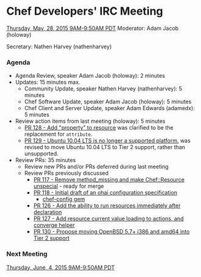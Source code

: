 # Chef Developers' IRC Meeting

[Thursday, May, 28, 2015 9AM-9:50AM PDT](http://www.timeanddate.com/worldclock/fixedtime.html?msg=%23chef-hacking+developers%27+meeting&iso=20150528T12&p1=419&am=50)
Moderator:  Adam Jacob (holoway)

Secretary:  Nathen Harvey (nathenharvey)

### Agenda
* Agenda Review, speaker Adam Jacob (holoway): 2 minutes
* Updates: 15 minutes max.
  * Community Update, speaker Nathen Harvey (nathenharvey): 5 minutes
  * Chef Software Update, speaker Adam Jacob (holoway): 5 minutes
  * Chef Client and Server Update, speaker Adam Edwards (adamedx): 5 minutes
* Review action items from last meeting (holoway): 5 minutes
  * [PR 128 - Add "property" to resource](https://github.com/chef/chef-rfc/pull/128) was clarified to be the replacement for `attribute`.
  * [PR 129 - Ubuntu 10.04 LTS is no longer a supported platform.](https://github.com/chef/chef-rfc/pull/129) was revised to move Ubuntu 10.04 LTS to Tier 2 support, rather than unsupported.
* Review PRs:  35 minutes
  * Review new PRs and/or PRs deferred during last meeting
  * Review PRs previously discussed
    * [PR 117 - Remove method_missing and make Chef::Resource unspecial](https://github.com/chef/chef-rfc/pull/117) - ready for merge
    * [PR 118 - Initial draft of an ohai configuration specification](https://github.com/chef/chef-rfc/pull/118)
      * [chef-config gem](https://github.com/chef/chef/pull/3270)
    * [PR 126 - Add the ability to run resources immediately after declaration](https://github.com/chef/chef-rfc/pull/126)
    * [PR 127 - Add resource current value loading to actions, and converge helper](https://github.com/chef/chef-rfc/pull/127)
    * [PR 130 - Propose moving OpenBSD 5.7+ i386 and amd64 into Tier 2 support](https://github.com/chef/chef-rfc/pull/130)

### Next Meeting

[Thursday, June, 4, 2015 9AM-9:50AM PDT](http://www.timeanddate.com/worldclock/fixedtime.html?msg=%23chef-hacking+developers%27+meeting&iso=20150604T12&p1=419&am=50)